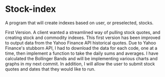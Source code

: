 # Stock-index
A program that will create indexes based on user, or preselected, stocks.

First Version.  A client wanted a streamlined way of pulling stock quotes, and creating stock and commodity 
indexes. This first version has been improved to output data from the Yahoo Finance API historical quotes. Due to Yahoo Finance's stubborn API, I had to download the data for each code, one at a time, then implement 
a function to take the daily sums and averages.  I have calculated the Bollinger Bands and will be implementing various charts and graphs in my next commit.  In addition, I will allow the user to submit stock quotes and dates that they would like to run.
